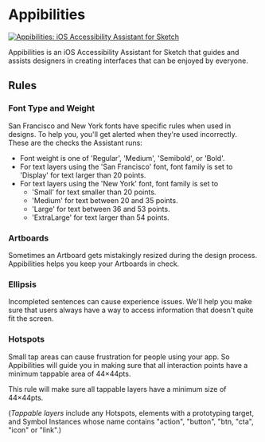 # Appibilities
<a href="https://glucode.com/projects/appibilities">
  <img  align="center"  src="https://user-images.githubusercontent.com/159896/161737295-0acb5411-98b8-432e-ad99-064e35c3a9b6.jpg" alt="Appibilities: iOS Accessibility Assistant for Sketch">
</a>

Appibilities is an iOS Accessibility Assistant for Sketch that guides and assists designers in
creating interfaces that can be enjoyed by everyone.

## Rules

### Font Type and Weight

San Francisco and New York fonts have specific rules when used in designs. To help you, you'll get
alerted when they're used incorrectly. These are the checks the Assistant runs:

- Font weight is one of 'Regular', 'Medium', 'Semibold', or 'Bold'.
- For text layers using the 'San Francisco' font, font family is set to 'Display' for text larger
  than 20 points.
- For text layers using the 'New York' font, font family is set to
  - 'Small' for text smaller than 20 points.
  - 'Medium' for text between 20 and 35 points.
  - 'Large' for text between 36 and 53 points.
  - 'ExtraLarge' for text larger than 54 points.

### Artboards

Sometimes an Artboard gets mistakingly resized during the design process. Appibilities helps you
keep your Artboards in check.

### Ellipsis

Incompleted sentences can cause experience issues. We'll help you make sure that users always have a
way to access information that doesn't quite fit the screen.

### Hotspots

Small tap areas can cause frustration for people using your app. So Appibilities will guide you in
making sure that all interaction points have a minimum tappable area of 44×44pts.

This rule will make sure all tappable layers have a minimum size of 44×44pts.

(_Tappable layers_ include any Hotspots, elements with a prototyping target, and Symbol Instances
whose name contains "action", "button", "btn, "cta", "icon" or "link".)
